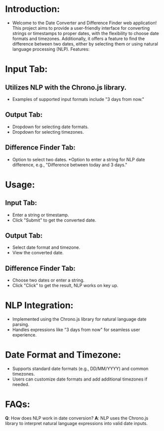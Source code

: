 # Introduction:

* Welcome to the Date Converter and Difference Finder web application! This project aims to provide a user-friendly interface for converting strings or timestamps to proper dates, with the flexibility to choose date formats and timezones. Additionally, it offers a feature to find the difference between two dates, either by selecting them or using natural language processing (NLP).
Features:

# Input Tab:

## Utilizes NLP with the Chrono.js library.
* Examples of supported input formats include "3 days from now."
## Output Tab:

* Dropdown for selecting date formats.
* Dropdown for selecting timezones.
## Difference Finder Tab:

* Option to select two dates.
*Option to enter a string for NLP date difference, e.g., "Difference between today and 3 days."

# Usage:

## Input Tab:

* Enter a string or timestamp.
* Click "Submit" to get the converted date.
## Output Tab:

* Select date format and timezone.
* View the converted date.
## Difference Finder Tab:

* Choose two dates or enter a string.
* Click "Click" to get the result, NLP works on key up.

# NLP Integration:

* Implemented using the Chrono.js library for natural language date parsing.
* Handles expressions like "3 days from now" for seamless user experience.
# Date Format and Timezone:

* Supports standard date formats (e.g., DD/MM/YYYY) and common timezones.
* Users can customize date formats and add additional timezones if needed.

# FAQs:

**Q**: How does NLP work in date conversion?
**A**: NLP uses the Chrono.js library to interpret natural language expressions into valid date inputs.
